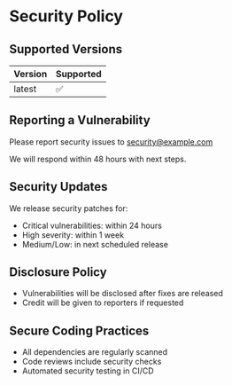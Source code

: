 # Security Policy

## Supported Versions

| Version | Supported          |
| ------- | ------------------ |
| latest  | :white_check_mark: |

## Reporting a Vulnerability

Please report security issues to security@example.com

We will respond within 48 hours with next steps.

## Security Updates

We release security patches for:
- Critical vulnerabilities: within 24 hours
- High severity: within 1 week
- Medium/Low: in next scheduled release

## Disclosure Policy

- Vulnerabilities will be disclosed after fixes are released
- Credit will be given to reporters if requested

## Secure Coding Practices

- All dependencies are regularly scanned
- Code reviews include security checks
- Automated security testing in CI/CD
